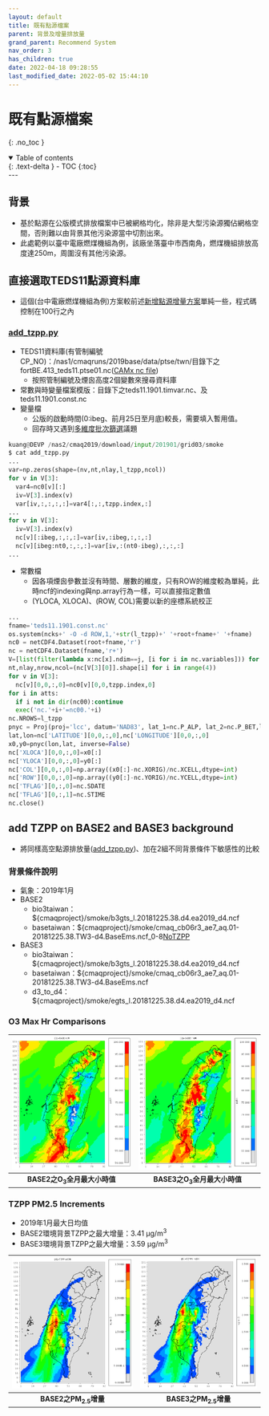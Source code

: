 ```yaml
---
layout: default
title: 既有點源檔案
parent: 背景及增量排放量
grand_parent: Recommend System
nav_order: 3
has_children: true
date: 2022-04-18 09:28:55
last_modified_date: 2022-05-02 15:44:10
---
```


# 既有點源檔案
{: .no_toc }

<details open markdown="block">
  <summary>
    Table of contents
  </summary>
  {: .text-delta }
- TOC
{:toc}
</details>
---

## 背景
- 基於點源在公版模式排放檔案中已被網格均化，除非是大型污染源獨佔網格空間，否則難以由背景其他污染源當中切割出來。
- 此處範例以臺中電廠燃煤機組為例，該廠坐落臺中市西南角，燃煤機組排放高度達250m，周圍沒有其他污染源。

## 直接選取TEDS11點源資料庫
- 這個(台中電廠燃煤機組為例)方案較前述[新增點源增量方案](https://sinotec2.github.io/Focus-on-Air-Quality/GridModels/TWNEPA_RecommCMAQ/emis_sens/add_NewPt/#程式碼)單純一些，程式碼控制在100行之內

### [add_tzpp.py](https://github.com/sinotec2/Focus-on-Air-Quality/blob/main/GridModels/TWNEPA_RecommCMAQ/emis_sens/add_tzpp.py)
- TEDS11資料庫(有管制編號CP_NO)：/nas1/cmaqruns/2019base/data/ptse/twn/目錄下之fortBE.413_teds11.ptse01.nc([CAMx nc file](https://sinotec2.github.io/Focus-on-Air-Quality/EmisProc/ptse/))
  - 按照管制編號及煙囪高度2個變數來搜尋資料庫
- 常數與時變量檔案模版：目錄下之teds11.1901.timvar.nc、及teds11.1901.const.nc
- 變量檔
  - 公版的啟動時間(0:ibeg、前月25日至月底)較長，需要填入暫用值。
  - 回存時又遇到[多維度批次篩選](https://sinotec2.github.io/Focus-on-Air-Quality/utilities/netCDF/linear_fitering_NC/)議題

```python
kuang@DEVP /nas2/cmaq2019/download/input/201901/grid03/smoke
$ cat add_tzpp.py
...
var=np.zeros(shape=(nv,nt,nlay,l_tzpp,ncol))
for v in V[3]:
  var4=nc0[v][:]
  iv=V[3].index(v)
  var[iv,:,:,:,:]=var4[:,:,tzpp.index,:]
...
for v in V[3]:
  iv=V[3].index(v)
  nc[v][:ibeg,:,:,:]=var[iv,:ibeg,:,:,:]
  nc[v][ibeg:nt0,:,:,:]=var[iv,:(nt0-ibeg),:,:,:]
...  
```

- 常數檔
  - 因各項煙囪參數並沒有時間、層數的維度，只有ROW的維度較為單純，此時ncf的indexing與np.array行為一樣，可以直接指定數值
  - (YLOCA, XLOCA)、(ROW, COL)需要以新的座標系統校正

```python
...
fname='teds11.1901.const.nc'
os.system(ncks+' -O -d ROW,1,'+str(l_tzpp)+' '+root+fname+' '+fname)
nc0 = netCDF4.Dataset(root+fname,'r')
nc = netCDF4.Dataset(fname,'r+')
V=[list(filter(lambda x:nc[x].ndim==j, [i for i in nc.variables])) for j in [1,2,3,4]]
nt,nlay,nrow,ncol=(nc[V[3][0]].shape[i] for i in range(4))
for v in V[3]:
  nc[v][0,0,:,0]=nc0[v][0,0,tzpp.index,0]
for i in atts:
  if i not in dir(nc00):continue
  exec('nc.'+i+'=nc00.'+i)
nc.NROWS=l_tzpp
pnyc = Proj(proj='lcc', datum='NAD83', lat_1=nc.P_ALP, lat_2=nc.P_BET,lat_0=nc.YCENT, lon_0=nc.XCENT, x_0=0, y_0=0.0)
lat,lon=nc['LATITUDE'][0,0,:,0],nc['LONGITUDE'][0,0,:,0]
x0,y0=pnyc(lon,lat, inverse=False)
nc['XLOCA'][0,0,:,0]=x0[:]
nc['YLOCA'][0,0,:,0]=y0[:]
nc['COL'][0,0,:,0]=np.array((x0[:]-nc.XORIG)/nc.XCELL,dtype=int)
nc['ROW'][0,0,:,0]=np.array((y0[:]-nc.YORIG)/nc.YCELL,dtype=int)
nc['TFLAG'][0,:,0]=nc.SDATE
nc['TFLAG'][0,:,1]=nc.STIME
nc.close()
```

## add TZPP on BASE2 and BASE3 background
- 將同樣高空點源排放量([add_tzpp.py](https://sinotec2.github.io/Focus-on-Air-Quality/GridModels/TWNEPA_RecommCMAQ/emis_sens/add_OldPt/#add_tzpppy))、加在2組不同背景條件下敏感性的比較
### 背景條件說明
- 氣象：2019年1月
- BASE2
  - bio3taiwan：${cmaqproject}/smoke/b3gts_l.20181225.38.d4.ea2019_d4.ncf
  - basetaiwan：${cmaqproject}/smoke/cmaq_cb06r3_ae7_aq.01-20181225.38.TW3-d4.BaseEms.ncf_0-8[NoTZPP](https://sinotec2.github.io/Focus-on-Air-Quality/GridModels/TWNEPA_RecommCMAQ/emis_sens/dTZPP/#剔除特定位置之排放量)
- BASE3
  - bio3taiwan：${cmaqproject}/smoke/b3gts_l.20181225.38.d4.ea2019_d4.ncf
  - basetaiwan：${cmaqproject}/smoke/cmaq_cb06r3_ae7_aq.01-20181225.38.TW3-d4.BaseEms.ncf
  - d3_to_d4：${cmaqproject}/smoke/egts_l.20181225.38.d4.ea2019_d4.ncf

### O3 Max Hr Comparisons
| ![BASE2_O3M.PNG](https://github.com/sinotec2/Focus-on-Air-Quality/raw/main/assets/images/BASE2_O3M.PNG) |![BASE3_O3M.PNG](https://github.com/sinotec2/Focus-on-Air-Quality/raw/main/assets/images/BASE3_O3M.PNG) |
|:--:|:--:|
| <b>BASE2之O<sub>3</sub>全月最大小時值</b>|<b>BASE3之O<sub>3</sub>全月最大小時值</b>|

### TZPP PM2.5 Increments
- 2019年1月最大日均值
- BASE2環境背景TZPP之最大增量：3.41 &mu;g/m<sup>3</sup>
- BASE3環境背景TZPP之最大增量：3.59 &mu;g/m<sup>3</sup>

| ![TZPP_PM25DM.PNG](https://github.com/sinotec2/Focus-on-Air-Quality/raw/main/assets/images/TZPP_PM25DM.PNG) |![TZPP3_PM25DM.PNG](https://github.com/sinotec2/Focus-on-Air-Quality/raw/main/assets/images/TZPP3_PM25DM.PNG) |
|:--:|:--:|
| <b>BASE2之PM<sub>2.5</sub>增量</b>|<b>BASE3之PM<sub>2.5</sub>增量</b>|
